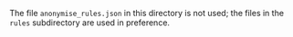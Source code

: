 The file `anonymise_rules.json` in this directory is not used; the files in the `rules` subdirectory are used in preference.
